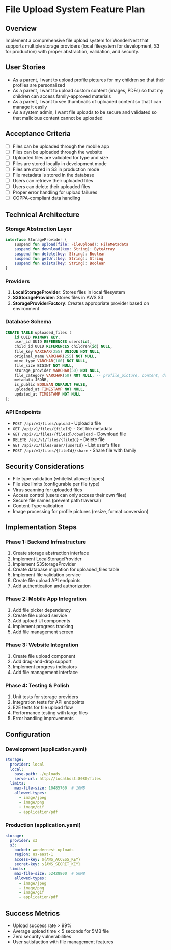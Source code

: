 # File Upload System Feature Plan

## Overview
Implement a comprehensive file upload system for WonderNest that supports multiple storage providers (local filesystem for development, S3 for production) with proper abstraction, validation, and security.

## User Stories
- As a parent, I want to upload profile pictures for my children so that their profiles are personalized
- As a parent, I want to upload custom content (images, PDFs) so that my children can access family-approved materials
- As a parent, I want to see thumbnails of uploaded content so that I can manage it easily
- As a system admin, I want file uploads to be secure and validated so that malicious content cannot be uploaded

## Acceptance Criteria
- [ ] Files can be uploaded through the mobile app
- [ ] Files can be uploaded through the website
- [ ] Uploaded files are validated for type and size
- [ ] Files are stored locally in development mode
- [ ] Files are stored in S3 in production mode
- [ ] File metadata is stored in the database
- [ ] Users can retrieve their uploaded files
- [ ] Users can delete their uploaded files
- [ ] Proper error handling for upload failures
- [ ] COPPA-compliant data handling

## Technical Architecture

### Storage Abstraction Layer
```kotlin
interface StorageProvider {
    suspend fun upload(file: FileUpload): FileMetadata
    suspend fun download(key: String): ByteArray
    suspend fun delete(key: String): Boolean
    suspend fun getUrl(key: String): String
    suspend fun exists(key: String): Boolean
}
```

### Providers
1. **LocalStorageProvider**: Stores files in local filesystem
2. **S3StorageProvider**: Stores files in AWS S3
3. **StorageProviderFactory**: Creates appropriate provider based on environment

### Database Schema
```sql
CREATE TABLE uploaded_files (
    id UUID PRIMARY KEY,
    user_id UUID REFERENCES users(id),
    child_id UUID REFERENCES children(id) NULL,
    file_key VARCHAR(255) UNIQUE NOT NULL,
    original_name VARCHAR(255) NOT NULL,
    mime_type VARCHAR(100) NOT NULL,
    file_size BIGINT NOT NULL,
    storage_provider VARCHAR(50) NOT NULL,
    file_category VARCHAR(50) NOT NULL, -- profile_picture, content, document
    metadata JSONB,
    is_public BOOLEAN DEFAULT FALSE,
    uploaded_at TIMESTAMP NOT NULL,
    updated_at TIMESTAMP NOT NULL
);
```

### API Endpoints
- `POST /api/v1/files/upload` - Upload a file
- `GET /api/v1/files/{fileId}` - Get file metadata
- `GET /api/v1/files/{fileId}/download` - Download file
- `DELETE /api/v1/files/{fileId}` - Delete file
- `GET /api/v1/files/user/{userId}` - List user's files
- `POST /api/v1/files/{fileId}/share` - Share file with family

## Security Considerations
- File type validation (whitelist allowed types)
- File size limits (configurable per file type)
- Virus scanning for uploaded files
- Access control (users can only access their own files)
- Secure file names (prevent path traversal)
- Content-Type validation
- Image processing for profile pictures (resize, format conversion)

## Implementation Steps

### Phase 1: Backend Infrastructure
1. Create storage abstraction interface
2. Implement LocalStorageProvider
3. Implement S3StorageProvider
4. Create database migration for uploaded_files table
5. Implement file validation service
6. Create file upload API endpoints
7. Add authentication and authorization

### Phase 2: Mobile App Integration
1. Add file picker dependency
2. Create file upload service
3. Add upload UI components
4. Implement progress tracking
5. Add file management screen

### Phase 3: Website Integration
1. Create file upload component
2. Add drag-and-drop support
3. Implement progress indicators
4. Add file management interface

### Phase 4: Testing & Polish
1. Unit tests for storage providers
2. Integration tests for API endpoints
3. E2E tests for file upload flow
4. Performance testing with large files
5. Error handling improvements

## Configuration

### Development (application.yaml)
```yaml
storage:
  provider: local
  local:
    base-path: ./uploads
    serve-url: http://localhost:8080/files
  limits:
    max-file-size: 10485760  # 10MB
    allowed-types: 
      - image/jpeg
      - image/png
      - image/gif
      - application/pdf
```

### Production (application.yaml)
```yaml
storage:
  provider: s3
  s3:
    bucket: wondernest-uploads
    region: us-east-1
    access-key: ${AWS_ACCESS_KEY}
    secret-key: ${AWS_SECRET_KEY}
  limits:
    max-file-size: 52428800  # 50MB
    allowed-types:
      - image/jpeg
      - image/png
      - image/gif
      - application/pdf
```

## Success Metrics
- Upload success rate > 99%
- Average upload time < 5 seconds for 5MB file
- Zero security vulnerabilities
- User satisfaction with file management features